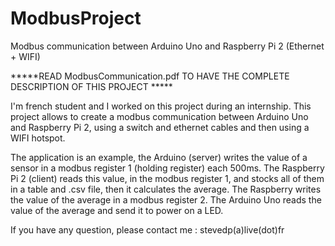 # ModbusProject
Modbus communication between Arduino Uno and Raspberry Pi 2 (Ethernet + WIFI)

*****READ ModbusCommunication.pdf TO HAVE THE COMPLETE DESCRIPTION OF THIS PROJECT *****


I'm french student and I worked on this project during an internship. 
This project allows to create a modbus communication between Arduino Uno and Raspberry Pi 2, using a switch and ethernet cables and then using a WIFI hotspot. 

The application is an example, the Arduino (server) writes the value of a sensor in a modbus register 1 (holding register) each 500ms.
The Raspberry Pi 2 (client) reads this value, in the modbus register 1,  and stocks all of them in a table and .csv file, then it calculates the average. 
The Raspberry writes the value of the average in a modbus register 2.
The Arduino Uno reads the value of the average and send it to power on a LED.

If you have any question, please contact me : stevedp(a)live(dot)fr
